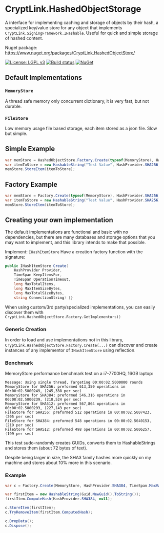 ﻿# CryptLink.HashedObjectStorage
A interface for implementing caching and storage of objects by their hash, a specialized key/value store for any object that implements `CryptLink.SigningFramework.IHashable`. Useful for quick and simple storage of hashed content.

Nuget package: https://www.nuget.org/packages/CryptLink.HashedObjectStore/

[![License: LGPL v3](https://img.shields.io/badge/License-LGPL%20v3-blue.svg)](https://www.gnu.org/licenses/lgpl-3.0)
[![Build status](https://ci.appveyor.com/api/projects/status/h8d84kts2phy4wvj?svg=true)](https://ci.appveyor.com/project/CryptLink/hashedobjectstorage)
[![NuGet](https://img.shields.io/nuget/v/CryptLink.HashedObjectStore.svg)](https://www.nuget.org/packages/CryptLink.HashedObjectStore/)

## Default Implementations

### `MemoryStore`
A thread safe memory only concurrent dictionary, it is very fast, but not durable. 

### `FileStore`
Low memory usage file based storage, each item stored as a json file. Slow but simple.

## Simple Example
``` C#
var memStore = HashedObjectStore.Factory.Create(typeof(MemoryStore), HashProvider.SHA256);
var itemToStore = new HashableString("Test Value", HashProvider.SHA256);
memStore.StoreItem(itemToStore);
```

## Factory Example
``` C#
var memStore = Factory.Create(typeof(MemoryStore), HashProvider.SHA256);
var itemToStore = new HashableString("Test Value", HashProvider.SHA256);
memStore.StoreItem(itemToStore);
```

## Creating your own implementation
The default implementations are functional and basic with no dependencies, but there are many databases and storage options that you may want to implement, and this library intends to make that possible.

Implement: `IHashItemStore`
Have a creation factory function with the signature: 

``` C#
public IHashItemStore Create(
    HashProvider Provider, 
    TimeSpan KeepItemsFor, 
    TimeSpan OperationTimeout,
    long MaxTotalItems, 
    long MaxItemSizeBytes, 
    long MaxTotalSizeBytes, 
    string ConnectionString) {}
```

When using custom/3rd party/specialized implementations, you can easily discover them with `CryptLink.HashedObjectStore.Factory.GetImplementors()`

### Generic Creation
In order to load and use implementations not in this library, `CryptLink.HashedObjectStore.Factory.Create(...)` can discover and create instances of any implementor of `IHashItemStore` using reflection.

### Benchmark
MemoryStore performance benchmark test on a i7-7700HQ, 16GB laptop:

```
Message: Using single thread, Targeting 00:00:02.5000000 rounds
MemoryStore for SHA256: preformed 613,350 operations in 00:00:02.5000249, (245,338 per sec)
MemoryStore for SHA384: preformed 546,316 operations in 00:00:02.5000239, (218,524 per sec)
MemoryStore for SHA512: preformed 567,864 operations in 00:00:02.5000293, (227,143 per sec)
FileStore for SHA256: preformed 512 operations in 00:00:02.5007423, (205 per sec)
FileStore for SHA384: preformed 548 operations in 00:00:02.5040153, (219 per sec)
FileStore for SHA512: preformed 498 operations in 00:00:02.5006257, (199 per sec)
```

This test sudo-randomly creates GUIDs, converts them to HashableStrings and stores them (about 72 bytes of text).

Despite being larger in size, the SHA3 family hashes more quickly on my machine and stores about 10% more in this scenario.

### Example
``` C#
var c = Factory.Create(MemoryStore, HashProvider.SHA384, TimeSpan.MaxValue, int.MaxValue, long.MaxValue, long.MaxValue);

var firstItem = new HashableString(Guid.NewGuid().ToString());
firstItem.ComputeHash(HashProvider.SHA384, null);

c.StoreItem(firstItem);
c.TryRemoveItem(firstItem.ComputedHash);

c.DropData();
c.Dispose();

```
